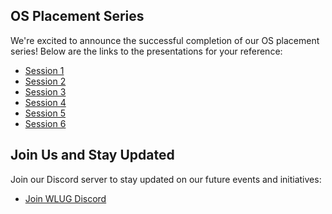 
## OS Placement Series
We're excited to announce the successful completion of our OS placement series! Below are the links to the presentations for your reference:
- [Session 1](https://bit.ly/wlug_os_session1)
- [Session 2](https://bit.ly/wlug_os_session2)
- [Session 3](https://bit.ly/wlug_os_session3)
- [Session 4](https://bit.ly/wlug_os_session4)
- [Session 5](https://bit.ly/wlug_os_session5)
- [Session 6](https://bit.ly/wlug_os_session6)


## Join Us and Stay Updated
Join our Discord server to stay updated on our future events and initiatives:
- [Join WLUG Discord](https://discord.wcewlug.org/join)


